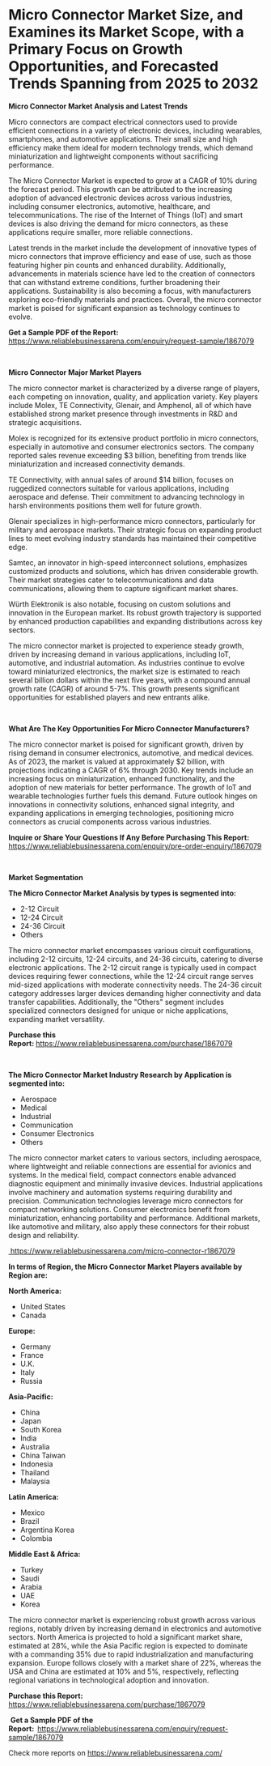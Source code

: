 <p><h1>Micro Connector Market Size, and Examines its Market Scope, with a Primary Focus on Growth Opportunities, and Forecasted Trends Spanning from 2025 to 2032</h1></p><p><strong>Micro Connector Market Analysis and Latest Trends</strong></p>
<p><p>Micro connectors are compact electrical connectors used to provide efficient connections in a variety of electronic devices, including wearables, smartphones, and automotive applications. Their small size and high efficiency make them ideal for modern technology trends, which demand miniaturization and lightweight components without sacrificing performance.</p><p>The Micro Connector Market is expected to grow at a CAGR of 10% during the forecast period. This growth can be attributed to the increasing adoption of advanced electronic devices across various industries, including consumer electronics, automotive, healthcare, and telecommunications. The rise of the Internet of Things (IoT) and smart devices is also driving the demand for micro connectors, as these applications require smaller, more reliable connections.</p><p>Latest trends in the market include the development of innovative types of micro connectors that improve efficiency and ease of use, such as those featuring higher pin counts and enhanced durability. Additionally, advancements in materials science have led to the creation of connectors that can withstand extreme conditions, further broadening their applications. Sustainability is also becoming a focus, with manufacturers exploring eco-friendly materials and practices. Overall, the micro connector market is poised for significant expansion as technology continues to evolve.</p></p>
<p><strong>Get a Sample PDF of the Report:&nbsp;</strong> <a href="https://www.reliablebusinessarena.com/enquiry/request-sample/1867079?utm_campaign=3292&utm_medium=2&utm_source=Github&utm_content=ia&utm_term=11042025&utm_id=micro-connector">https://www.reliablebusinessarena.com/enquiry/request-sample/1867079</a></p>
<p>&nbsp;</p>
<p><strong>Micro Connector Major Market Players</strong></p>
<p><p>The micro connector market is characterized by a diverse range of players, each competing on innovation, quality, and application variety. Key players include Molex, TE Connectivity, Glenair, and Amphenol, all of which have established strong market presence through investments in R&D and strategic acquisitions.</p><p>Molex is recognized for its extensive product portfolio in micro connectors, especially in automotive and consumer electronics sectors. The company reported sales revenue exceeding $3 billion, benefiting from trends like miniaturization and increased connectivity demands.</p><p>TE Connectivity, with annual sales of around $14 billion, focuses on ruggedized connectors suitable for various applications, including aerospace and defense. Their commitment to advancing technology in harsh environments positions them well for future growth.</p><p>Glenair specializes in high-performance micro connectors, particularly for military and aerospace markets. Their strategic focus on expanding product lines to meet evolving industry standards has maintained their competitive edge.</p><p>Samtec, an innovator in high-speed interconnect solutions, emphasizes customized products and solutions, which has driven considerable growth. Their market strategies cater to telecommunications and data communications, allowing them to capture significant market shares.</p><p>Würth Elektronik is also notable, focusing on custom solutions and innovation in the European market. Its robust growth trajectory is supported by enhanced production capabilities and expanding distributions across key sectors.</p><p>The micro connector market is projected to experience steady growth, driven by increasing demand in various applications, including IoT, automotive, and industrial automation. As industries continue to evolve toward miniaturized electronics, the market size is estimated to reach several billion dollars within the next five years, with a compound annual growth rate (CAGR) of around 5-7%. This growth presents significant opportunities for established players and new entrants alike.</p></p>
<p>&nbsp;</p>
<p><strong>What Are The Key Opportunities For Micro Connector Manufacturers?</strong></p>
<p><p>The micro connector market is poised for significant growth, driven by rising demand in consumer electronics, automotive, and medical devices. As of 2023, the market is valued at approximately $2 billion, with projections indicating a CAGR of 6% through 2030. Key trends include an increasing focus on miniaturization, enhanced functionality, and the adoption of new materials for better performance. The growth of IoT and wearable technologies further fuels this demand. Future outlook hinges on innovations in connectivity solutions, enhanced signal integrity, and expanding applications in emerging technologies, positioning micro connectors as crucial components across various industries.</p></p>
<p><strong>Inquire or Share Your Questions If Any Before Purchasing This Report:</strong> <a href="https://www.reliablebusinessarena.com/enquiry/pre-order-enquiry/1867079?utm_campaign=3292&utm_medium=2&utm_source=Github&utm_content=ia&utm_term=11042025&utm_id=micro-connector">https://www.reliablebusinessarena.com/enquiry/pre-order-enquiry/1867079</a></p>
<p>&nbsp;</p>
<p><strong>Market Segmentation</strong></p>
<p><strong>The Micro Connector Market Analysis by types is segmented into:</strong></p>
<p><ul><li>2-12 Circuit</li><li>12-24 Circuit</li><li>24-36 Circuit</li><li>Others</li></ul></p>
<p><p>The micro connector market encompasses various circuit configurations, including 2-12 circuits, 12-24 circuits, and 24-36 circuits, catering to diverse electronic applications. The 2-12 circuit range is typically used in compact devices requiring fewer connections, while the 12-24 circuit range serves mid-sized applications with moderate connectivity needs. The 24-36 circuit category addresses larger devices demanding higher connectivity and data transfer capabilities. Additionally, the "Others" segment includes specialized connectors designed for unique or niche applications, expanding market versatility.</p></p>
<p><strong>Purchase this Report:&nbsp;</strong><a href="https://www.reliablebusinessarena.com/purchase/1867079?utm_campaign=3292&utm_medium=2&utm_source=Github&utm_content=ia&utm_term=11042025&utm_id=micro-connector">https://www.reliablebusinessarena.com/purchase/1867079</a></p>
<p>&nbsp;</p>
<p><strong>The Micro Connector Market Industry Research by Application is segmented into:</strong></p>
<p><ul><li>Aerospace</li><li>Medical</li><li>Industrial</li><li>Communication</li><li>Consumer Electronics</li><li>Others</li></ul></p>
<p><p>The micro connector market caters to various sectors, including aerospace, where lightweight and reliable connections are essential for avionics and systems. In the medical field, compact connectors enable advanced diagnostic equipment and minimally invasive devices. Industrial applications involve machinery and automation systems requiring durability and precision. Communication technologies leverage micro connectors for compact networking solutions. Consumer electronics benefit from miniaturization, enhancing portability and performance. Additional markets, like automotive and military, also apply these connectors for their robust design and reliability.</p></p>
<p><a href="https://www.reliablebusinessarena.com/micro-connector-r1867079?utm_campaign=3292&utm_medium=2&utm_source=Github&utm_content=ia&utm_term=11042025&utm_id=micro-connector">&nbsp;https://www.reliablebusinessarena.com/micro-connector-r1867079</a></p>
<p><strong>In terms of Region, the Micro Connector Market Players available by Region are:</strong></p>
<p>
    <p> <strong> North America: </strong>
        <ul>
            <li>United States</li>
            <li>Canada</li>
        </ul>
        </p> 
    <p> <strong> Europe: </strong>
        <ul>
            <li>Germany</li>
            <li>France</li>
            <li>U.K.</li>
            <li>Italy</li>
            <li>Russia</li>
        </ul>
        </p> 
    <p> <strong> Asia-Pacific: </strong>
        <ul>
            <li>China</li>
            <li>Japan</li>
            <li>South Korea</li>
            <li>India</li>
            <li>Australia</li>
            <li>China Taiwan</li>
            <li>Indonesia</li>
            <li>Thailand</li>
            <li>Malaysia</li>
        </ul>
        </p> 
    <p> <strong> Latin America: </strong>
        <ul>
            <li>Mexico</li>
            <li>Brazil</li>
            <li>Argentina Korea</li>
            <li>Colombia</li>
        </ul>
        </p> 
    <p> <strong> Middle East & Africa: </strong>
        <ul>
            <li>Turkey</li>
            <li>Saudi</li>
            <li>Arabia</li>
            <li>UAE</li>
            <li>Korea</li>
        </ul>
    </p>
    </p>
<p><p>The micro connector market is experiencing robust growth across various regions, notably driven by increasing demand in electronics and automotive sectors. North America is projected to hold a significant market share, estimated at 28%, while the Asia Pacific region is expected to dominate with a commanding 35% due to rapid industrialization and manufacturing expansion. Europe follows closely with a market share of 22%, whereas the USA and China are estimated at 10% and 5%, respectively, reflecting regional variations in technological adoption and innovation.</p></p>
<p><strong>Purchase this Report: </strong><a href="https://www.reliablebusinessarena.com/purchase/1867079?utm_campaign=3292&utm_medium=2&utm_source=Github&utm_content=ia&utm_term=11042025&utm_id=micro-connector">https://www.reliablebusinessarena.com/purchase/1867079</a></p>
<p>&nbsp;<strong>Get a Sample PDF of the Report:&nbsp;&nbsp;</strong><a href="https://www.reliablebusinessarena.com/enquiry/request-sample/1867079?utm_campaign=3292&utm_medium=2&utm_source=Github&utm_content=ia&utm_term=11042025&utm_id=micro-connector">https://www.reliablebusinessarena.com/enquiry/request-sample/1867079</a></p>
<p><strong></strong></p>
<p>Check more reports on <a href="https://www.reliablebusinessarena.com/?utm_campaign=3292&utm_medium=2&utm_source=Github&utm_content=ia&utm_term=11042025&utm_id=micro-connector">https://www.reliablebusinessarena.com/</a></p>